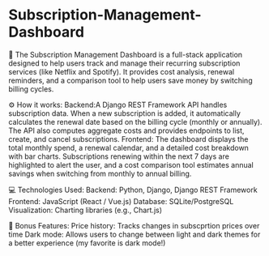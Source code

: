 # Subscription-Management-Dashboard

👾 The Subscription Management Dashboard is a full-stack application designed to help users track and manage their recurring subscription services (like Netflix and Spotify). It provides cost analysis, renewal reminders, and a comparison tool to help users save money by switching billing cycles.

⚙️ How it works:
Backend:A Django REST Framework API handles subscription data. When a new subscription is added, it automatically calculates the renewal date based on the billing cycle (monthly or annually). The API also computes aggregate costs and provides endpoints to list, create, and cancel subscriptions.
Frontend: The dashboard displays the total monthly spend, a renewal calendar, and a detailed cost breakdown with bar charts. Subscriptions renewing within the next 7 days are highlighted to alert the user, and a cost comparison tool estimates annual savings when switching from monthly to annual billing.

💻 Technologies Used:
Backend: Python, Django, Django REST Framework
Frontend: JavaScript (React / Vue.js)
Database: SQLite/PostgreSQL
Visualization: Charting libraries (e.g., Chart.js)

🚀 Bonus Features:
Price history: Tracks changes in subscprtion prices over time
Dark mode: Allows users to change between light and dark themes for a better experience (my favorite is dark mode!)

